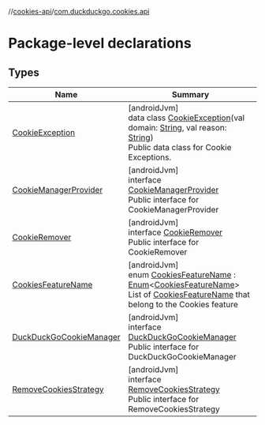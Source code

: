 //[cookies-api](../../index.md)/[com.duckduckgo.cookies.api](index.md)

# Package-level declarations

## Types

| Name | Summary |
|---|---|
| [CookieException](-cookie-exception/index.md) | [androidJvm]<br>data class [CookieException](-cookie-exception/index.md)(val domain: [String](https://kotlinlang.org/api/latest/jvm/stdlib/kotlin/-string/index.html), val reason: [String](https://kotlinlang.org/api/latest/jvm/stdlib/kotlin/-string/index.html))<br>Public data class for Cookie Exceptions. |
| [CookieManagerProvider](-cookie-manager-provider/index.md) | [androidJvm]<br>interface [CookieManagerProvider](-cookie-manager-provider/index.md)<br>Public interface for CookieManagerProvider |
| [CookieRemover](-cookie-remover/index.md) | [androidJvm]<br>interface [CookieRemover](-cookie-remover/index.md)<br>Public interface for CookieRemover |
| [CookiesFeatureName](-cookies-feature-name/index.md) | [androidJvm]<br>enum [CookiesFeatureName](-cookies-feature-name/index.md) : [Enum](https://kotlinlang.org/api/latest/jvm/stdlib/kotlin/-enum/index.html)&lt;[CookiesFeatureName](-cookies-feature-name/index.md)&gt; <br>List of [CookiesFeatureName](-cookies-feature-name/index.md) that belong to the Cookies feature |
| [DuckDuckGoCookieManager](-duck-duck-go-cookie-manager/index.md) | [androidJvm]<br>interface [DuckDuckGoCookieManager](-duck-duck-go-cookie-manager/index.md)<br>Public interface for DuckDuckGoCookieManager |
| [RemoveCookiesStrategy](-remove-cookies-strategy/index.md) | [androidJvm]<br>interface [RemoveCookiesStrategy](-remove-cookies-strategy/index.md)<br>Public interface for RemoveCookiesStrategy |

